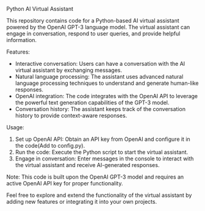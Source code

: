 Python AI Virtual Assistant

This repository contains code for a Python-based AI virtual assistant powered by the OpenAI GPT-3 language model. The virtual assistant can engage in conversation, respond to user queries, and provide helpful information.

Features:
- Interactive conversation: Users can have a conversation with the AI virtual assistant by exchanging messages.
- Natural language processing: The assistant uses advanced natural language processing techniques to understand and generate human-like responses.
- OpenAI integration: The code integrates with the OpenAI API to leverage the powerful text generation capabilities of the GPT-3 model.
- Conversation history: The assistant keeps track of the conversation history to provide context-aware responses.

Usage:
1. Set up OpenAI API: Obtain an API key from OpenAI and configure it in the code(Add to config.py).
2. Run the code: Execute the Python script to start the virtual assistant.
3. Engage in conversation: Enter messages in the console to interact with the virtual assistant and receive AI-generated responses.

Note: This code is built upon the OpenAI GPT-3 model and requires an active OpenAI API key for proper functionality.

Feel free to explore and extend the functionality of the virtual assistant by adding new features or integrating it into your own projects.

